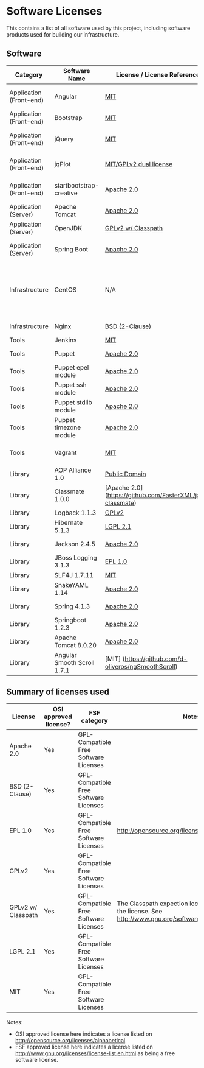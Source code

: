 # Software Licenses

This contains a list of all software used by this project,
including software products used for building our infrastructure.


## Software

| Category                | Software Name           | License / License Reference                                                                    | Purpose                        | Notes                                                        |
|-------------------------|-------------------------|------------------------------------------------------------------------------------------------|--------------------------------|--------------------------------------------------------------|
| Application (Front-end) | Angular                 | [MIT](https://github.com/angular/angular.js/blob/master/LICENSE)                               | Front-end MVC framework        |                                                              |
| Application (Front-end) | Bootstrap               | [MIT](https://github.com/twbs/bootstrap/blob/master/LICENSE)                                   | CSS theming framework          |                                                              |
| Application (Front-end) | jQuery                  | [MIT](https://jquery.org/license/)                                                             | Front-end JavaScript framework |                                                              |
| Application (Front-end) | jqPlot                  | [MIT/GPLv2 dual license](http://www.jqplot.com/info.php)                                       | JavaScript graphing framework  |                                                              |
| Application (Front-end) | startbootstrap-creative | [Apache 2.0](https://github.com/IronSummitMedia/startbootstrap-creative/blob/gh-pages/LICENSE) | Boostrap CSS starter theme     |                                                              |
| Application (Server)    | Apache Tomcat           | [Apache 2.0](http://tomcat.apache.org/legal.html)                                              | Application server             |                                                              |
| Application (Server)    | OpenJDK                 | [GPLv2 w/ Classpath](http://openjdk.java.net/legal/gplv2+ce.html)                              | Development language           |                                                              |
| Application (Server)    | Spring Boot             | [Apache 2.0](http://www.springframework.net/license.html)                                      | Base application framework     |                                                              |
| Infrastructure          | CentOS                  | N/A                                                                                            | Server Operating System        | Huge compilation of software each with its own free license. |
| Infrastructure          | Nginx                   | [BSD (2-Clause)](http://nginx.org/LICENSE)                                                     | Reverse proxy server           |                                                              |
| Tools                   | Jenkins                 | [MIT](https://jenkins-ci.org/mit-license)                                                      | Build server                   |                                                              |
| Tools                   | Puppet                  | [Apache 2.0](https://puppetlabs.com/apache)                                                    | Configuration Management       |                                                              |
| Tools                   | Puppet epel module      | [Apache 2.0](https://forge.puppetlabs.com/stahnma/epel/license)                                | Configuration Management       |                                                              |
| Tools                   | Puppet ssh module       | [Apache 2.0](https://forge.puppetlabs.com/saz/ssh/license)                                     | Configuration Management       |                                                              |
| Tools                   | Puppet stdlib module    | [Apache 2.0](https://forge.puppetlabs.com/puppetlabs/stdlib/license)                           | Configuration Management       |                                                              |
| Tools                   | Puppet timezone module  | [Apache 2.0](https://forge.puppetlabs.com/saz/timezone/license)                                | Configuration Management       |                                                              |
| Tools                   | Vagrant                 | [MIT](https://github.com/mitchellh/vagrant/blob/master/LICENSE)                                | Local development testing      |                                                              |
| Library                 | AOP Alliance 1.0        | [Public Domain](http://aopalliance.sourceforge.net/)                                           | Aspect Programming             |                                                              |
| Library                 | Classmate 1.0.0         | [Apache 2.0] (https://github.com/FasterXML/java-classmate)                                     | XML Processing                 |                                                              |
| Library                 | Logback 1.1.3           | [GPLv2](http://logback.qos.ch/)                                                                | Logging                        |                                                              |
| Library                 | Hibernate 5.1.3         | [LGPL 2.1](http://hibernate.org/community/license/)                                            | Data Access                    |                                                              |
| Library                 | Jackson 2.4.5           | [Apache 2.0](http://wiki.fasterxml.com/JacksonLicensing)                                       | text/json Processing           |                                                              |
| Library                 | JBoss Logging 3.1.3     | [EPL 1.0](http://www.redhat.com/f/pdf/licenses/GLOBAL_EULA_JBoss_English_20101110.pdf)         | Logging                        |                                                              |
| Library                 | SLF4J 1.7.11            | [MIT](http://www.slf4j.org/license.html)                                                       | Logging                        |                                                              |
| Library                 | SnakeYAML 1.14          | [Apache 2.0](https://bitbucket.org/asomov/snakeyaml/src/6e0ef5869fb9790111d48158dc437526c770d6aa/LICENSE.txt) | text/YAML Processing |                                                         |
| Library                 | Spring 4.1.3            | [Apache 2.0](http://spring.io/)                                                                | Java Programming                |                                                             |
| Library                 | Springboot 1.2.3        | [Apache 2.0](http://spring.io/)                                                                | Server Environment              |                                                             |
| Library                 | Apache Tomcat 8.0.20    | [Apache 2.0](http://tomcat.apache.org/legal.html)                                              | Server Environment              |                                                             |
| Library				  | Angular Smooth Scroll 1.7.1	| [MIT] (https://github.com/d-oliveros/ngSmoothScroll)										 | Angular smooth scrolling		   |															 |

## Summary of licenses used

| License            | OSI approved license? | FSF category                          | Notes                                                                                                                   |
|--------------------|-----------------------|---------------------------------------|-------------------------------------------------------------------------------------------------------------------------|
| Apache 2.0         | Yes                   | GPL-Compatible Free Software Licenses |                                                                                                                         |
| BSD (2-Clause)     | Yes                   | GPL-Compatible Free Software Licenses |                                                                                                                         |  
| EPL 1.0            | Yes                   | GPL-Compatible Free Software Licenses | http://opensource.org/licenses/EPL-1.0                                                                                  |
| GPLv2              | Yes                   | GPL-Compatible Free Software Licenses |                                                                                                                         |
| GPLv2 w/ Classpath | Yes                   | GPL-Compatible Free Software Licenses | The Classpath expection loosens certain portions of the license. See http://www.gnu.org/software/classpath/license.html |
| LGPL 2.1           | Yes                   | GPL-Compatible Free Software Licenses |                                                                                                                         |
| MIT                | Yes                   | GPL-Compatible Free Software Licenses |                                                                                                                         |

Notes:
* OSI approved license here indicates a license listed on http://opensource.org/licenses/alphabetical.
* FSF approved license here indicates a license listed on http://www.gnu.org/licenses/license-list.en.html as being a free software license.
